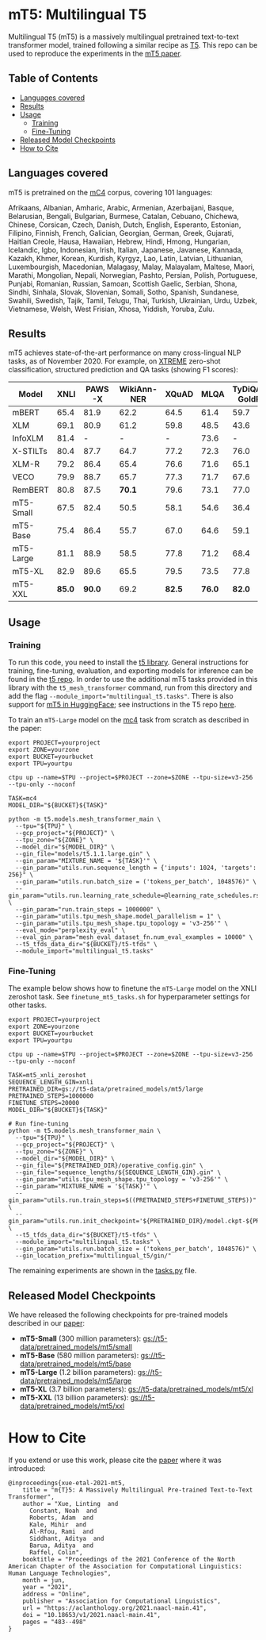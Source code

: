 # mT5: Multilingual T5

Multilingual T5 (mT5) is a massively multilingual pretrained text-to-text
transformer model, trained following a similar recipe as
[T5](https://github.com/google-research/text-to-text-transfer-transformer).
This repo can be used to reproduce the experiments in the [mT5 paper][paper].

## Table of Contents

* [Languages covered](#languages-covered)
* [Results](#results)
* [Usage](#usage)
  * [Training](#training)
  * [Fine-Tuning](#fine-tuning)
* [Released Model Checkpoints](#released-model-checkpoints)
* [How to Cite](#how-to-cite)

## Languages covered

mT5 is pretrained on the [mC4](https://www.tensorflow.org/datasets/catalog/c4#c4multilingual_nights_stay) corpus, covering 101 languages:

Afrikaans, Albanian, Amharic, Arabic, Armenian, Azerbaijani, Basque,
Belarusian, Bengali, Bulgarian, Burmese, Catalan, Cebuano, Chichewa, Chinese,
Corsican, Czech, Danish, Dutch, English, Esperanto, Estonian, Filipino,
Finnish, French, Galician, Georgian, German, Greek, Gujarati, Haitian Creole,
Hausa, Hawaiian, Hebrew, Hindi, Hmong, Hungarian, Icelandic, Igbo, Indonesian,
Irish, Italian, Japanese, Javanese, Kannada, Kazakh, Khmer, Korean, Kurdish,
Kyrgyz, Lao, Latin, Latvian, Lithuanian, Luxembourgish, Macedonian, Malagasy,
Malay, Malayalam, Maltese, Maori, Marathi, Mongolian, Nepali, Norwegian,
Pashto, Persian, Polish, Portuguese, Punjabi, Romanian, Russian, Samoan,
Scottish Gaelic, Serbian, Shona, Sindhi, Sinhala, Slovak, Slovenian, Somali,
Sotho, Spanish, Sundanese, Swahili, Swedish, Tajik, Tamil, Telugu, Thai,
Turkish, Ukrainian, Urdu, Uzbek, Vietnamese, Welsh, West Frisian, Xhosa,
Yiddish, Yoruba, Zulu.

## Results

mT5 achieves state-of-the-art performance on many cross-lingual NLP tasks, as
of November 2020. For example, on
[XTREME](https://github.com/google-research/xtreme) zero-shot classification,
structured prediction and QA tasks (showing F1 scores):

| Model | XNLI | PAWS-X | WikiAnn-NER | XQuAD | MLQA | TyDiQA-GoldP |
| ---- | ---- | ---- | ---- | ---- | ---- | ---- |
| mBERT | 65.4 | 81.9 | 62.2 | 64.5 | 61.4 | 59.7 |
| XLM | 69.1 | 80.9 | 61.2 | 59.8 | 48.5 | 43.6 |
| InfoXLM | 81.4 | - | - | - | 73.6 | - |
| X-STILTs | 80.4 | 87.7 | 64.7 | 77.2 | 72.3 | 76.0 |
| XLM-R | 79.2 | 86.4 | 65.4 | 76.6 | 71.6 | 65.1 |
| VECO | 79.9 | 88.7 | 65.7 | 77.3 | 71.7 | 67.6 |
| RemBERT | 80.8 | 87.5 | **70.1** | 79.6 | 73.1 | 77.0 |
| mT5-Small | 67.5 | 82.4 | 50.5 | 58.1 | 54.6 | 36.4 |
| mT5-Base | 75.4 | 86.4 | 55.7 | 67.0 | 64.6 | 59.1 |
| mT5-Large | 81.1 | 88.9 | 58.5 | 77.8 | 71.2 | 68.4 |
| mT5-XL | 82.9 | 89.6 | 65.5 | 79.5 | 73.5 | 77.8 |
| mT5-XXL | **85.0** | **90.0** | 69.2 | **82.5** | **76.0** | **82.0** |

## Usage

### Training

To run this code, you need to install the [t5
library](https://pypi.org/project/t5/). General instructions for training,
fine-tuning, evaluation, and exporting models for inference can be found in the
[t5
repo](https://github.com/google-research/text-to-text-transfer-transformer). In
order to use the additional mT5 tasks provided in this library with the
`t5_mesh_transformer` command, run from this directory and add the flag
`--module_import="multilingual_t5.tasks"`. There is also support for [mT5 in
HuggingFace](https://huggingface.co/transformers/model_doc/mt5.html); see
instructions in the T5 repo
[here](https://github.com/google-research/text-to-text-transfer-transformer#t5models).

To train an `mT5-Large` model on the
[mc4](https://www.tensorflow.org/datasets/catalog/c4#c4multilingual_nights_stay)
task from scratch as described in the paper:

```
export PROJECT=yourproject
export ZONE=yourzone
export BUCKET=yourbucket
export TPU=yourtpu

ctpu up --name=$TPU --project=$PROJECT --zone=$ZONE --tpu-size=v3-256 --tpu-only --noconf

TASK=mc4
MODEL_DIR="${BUCKET}${TASK}"

python -m t5.models.mesh_transformer_main \
  --tpu="${TPU}" \
  --gcp_project="${PROJECT}" \
  --tpu_zone="${ZONE}" \
  --model_dir="${MODEL_DIR}" \
  --gin_file="models/t5.1.1.large.gin" \
  --gin_param="MIXTURE_NAME = '${TASK}'" \
  --gin_param="utils.run.sequence_length = {'inputs': 1024, 'targets': 256}" \
  --gin_param="utils.run.batch_size = ('tokens_per_batch', 1048576)" \
  --gin_param="utils.run.learning_rate_schedule=@learning_rate_schedules.rsqrt_no_ramp_down" \
  --gin_param="run.train_steps = 1000000" \
  --gin_param="utils.tpu_mesh_shape.model_parallelism = 1" \
  --gin_param="utils.tpu_mesh_shape.tpu_topology = 'v3-256'" \
  --eval_mode="perplexity_eval" \
  --eval_gin_param="mesh_eval_dataset_fn.num_eval_examples = 10000" \
  --t5_tfds_data_dir="${BUCKET}/t5-tfds" \
  --module_import="multilingual_t5.tasks"
```

### Fine-Tuning

The example below shows how to finetune the `mT5-Large` model on the XNLI
zeroshot task. See `finetune_mt5_tasks.sh` for hyperparameter settings for
other tasks.

```
export PROJECT=yourproject
export ZONE=yourzone
export BUCKET=yourbucket
export TPU=yourtpu

ctpu up --name=$TPU --project=$PROJECT --zone=$ZONE --tpu-size=v3-256 --tpu-only --noconf

TASK=mt5_xnli_zeroshot
SEQUENCE_LENGTH_GIN=xnli
PRETRAINED_DIR=gs://t5-data/pretrained_models/mt5/large
PRETRAINED_STEPS=1000000
FINETUNE_STEPS=20000
MODEL_DIR="${BUCKET}${TASK}"

# Run fine-tuning
python -m t5.models.mesh_transformer_main \
  --tpu="${TPU}" \
  --gcp_project="${PROJECT}" \
  --tpu_zone="${ZONE}" \
  --model_dir="${MODEL_DIR}" \
  --gin_file="${PRETRAINED_DIR}/operative_config.gin" \
  --gin_file="sequence_lengths/${SEQUENCE_LENGTH_GIN}.gin" \
  --gin_param="utils.tpu_mesh_shape.tpu_topology = 'v3-256'" \
  --gin_param="MIXTURE_NAME = '${TASK}'" \
  --gin_param="utils.run.train_steps=$((PRETRAINED_STEPS+FINETUNE_STEPS))" \
  --gin_param="utils.run.init_checkpoint='${PRETRAINED_DIR}/model.ckpt-${PRETRAINED_STEPS}'" \
  --t5_tfds_data_dir="${BUCKET}/t5-tfds" \
  --module_import="multilingual_t5.tasks" \
  --gin_param="utils.run.batch_size = ('tokens_per_batch', 1048576)" \
  --gin_location_prefix="multilingual_t5/gin/"
```

The remaining experiments are shown in the [tasks.py](multilingual_t5/tasks.py) file.

## Released Model Checkpoints

We have released the following checkpoints for pre-trained models described in our [paper][paper]:

* **mT5-Small** (300 million parameters): [gs://t5-data/pretrained_models/mt5/small](https://console.cloud.google.com/storage/browser/t5-data/pretrained_models/mt5/small/)
* **mT5-Base** (580 million parameters): [gs://t5-data/pretrained_models/mt5/base](https://console.cloud.google.com/storage/browser/t5-data/pretrained_models/mt5/base/)
* **mT5-Large** (1.2 billion parameters): [gs://t5-data/pretrained_models/mt5/large](https://console.cloud.google.com/storage/browser/t5-data/pretrained_models/mt5/large/)
* **mT5-XL** (3.7 billion parameters): [gs://t5-data/pretrained_models/mt5/xl](https://console.cloud.google.com/storage/browser/t5-data/pretrained_models/mt5/xl/)
* **mT5-XXL** (13 billion parameters): [gs://t5-data/pretrained_models/mt5/xxl](https://console.cloud.google.com/storage/browser/t5-data/pretrained_models/mt5/xxl/)

# How to Cite

If you extend or use this work, please cite the [paper][paper] where it was
introduced:

```
@inproceedings{xue-etal-2021-mt5,
    title = "m{T}5: A Massively Multilingual Pre-trained Text-to-Text Transformer",
    author = "Xue, Linting  and
      Constant, Noah  and
      Roberts, Adam  and
      Kale, Mihir  and
      Al-Rfou, Rami  and
      Siddhant, Aditya  and
      Barua, Aditya  and
      Raffel, Colin",
    booktitle = "Proceedings of the 2021 Conference of the North American Chapter of the Association for Computational Linguistics: Human Language Technologies",
    month = jun,
    year = "2021",
    address = "Online",
    publisher = "Association for Computational Linguistics",
    url = "https://aclanthology.org/2021.naacl-main.41",
    doi = "10.18653/v1/2021.naacl-main.41",
    pages = "483--498"
}
```

[paper]: https://arxiv.org/abs/2010.11934
